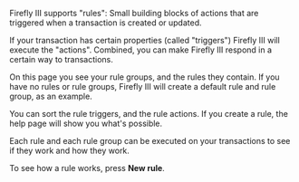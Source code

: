 Firefly III supports "rules": Small building blocks of actions that are triggered when a transaction is created or updated.

If your transaction has certain properties (called "triggers") Firefly III will execute the "actions". Combined, you can make Firefly III respond in a certain way to transactions.

On this page you see your rule groups, and the rules they contain. If you have no rules or rule groups, Firefly III will create a default rule and rule group, as an example.

You can sort the rule triggers, and the rule actions. If you create a rule, the help page will show you what's possible.

Each rule and each rule group can be executed on your transactions to see if they work and how they work.

To see how a rule works, press **New rule**.